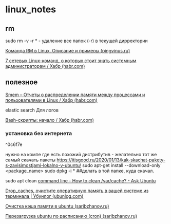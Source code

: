 # linux_notes

## rm
sudo rm -v -r *  - удаление все папок (-r) в текущей дирректории

[Команда RM в Linux. Описание и примеры (pingvinus.ru)](https://pingvinus.ru/note/cmd-rm)


[7 сетевых Linux-команд, о которых стоит знать системным администраторам / Хабр (habr.com)](https://habr.com/ru/company/ruvds/blog/567156/)



## полезное
[Smem – Отчеты о распределении памяти между процессами и пользователями в Linux / Хабр (habr.com)](https://habr.com/ru/company/otus/blog/459234/)

elastic search Для логов

[Bash-скрипты: начало / Хабр (habr.com)](https://habr.com/ru/company/ruvds/blog/325522/)



### установка без интернета

^0c6f7e

нужно на компе где есть похожий дистрибутив - желательно тот же самый скачать пакеты
https://itisgood.ru/2020/01/13/kak-skachat-pakety-s-zavisimostjami-lokalno-v-ubuntu/
sudo apt-get install --download-only <package_name>
sudo dpkg -i * 
	##делать в той папке, куда скачал. 

sudo apt clean
[command line - How to clean /var/cache? - Ask Ubuntu](https://askubuntu.com/questions/367617/how-to-clean-var-cache)



[Drop_caches, очистите оперативную память в вашей системе из терминала | Убунлог (ubunlog.com)](https://ubunlog.com/ru/drop_caches-%D0%BE%D1%87%D0%B8%D1%89%D0%B0%D0%B5%D1%82-%D0%BE%D0%BF%D0%B5%D1%80%D0%B0%D1%82%D0%B8%D0%B2%D0%BD%D1%83%D1%8E-%D0%BF%D0%B0%D0%BC%D1%8F%D1%82%D1%8C-%D1%82%D0%B5%D1%80%D0%BC%D0%B8%D0%BD%D0%B0%D0%BB%D0%B0/)

[Очистка кэша памяти в ubuntu (saribzhanov.ru)](https://saribzhanov.ru/tehno/ochistka-kesha-pamyati-v-ubuntu/)

[Перезагрузка ubuntu по расписанию (cron) (saribzhanov.ru)](https://saribzhanov.ru/tehno/perezagruzka-ubuntu-po-cron/)

